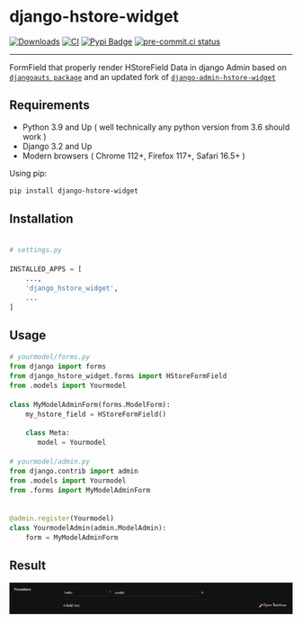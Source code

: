# django-hstore-widget


[![Downloads](https://static.pepy.tech/badge/django-hstore-widget)](https://pepy.tech/project/django-hstore-widget)  [![CI](https://github.com/baseplate-admin/django-hstore-widget/actions/workflows/CI.yml/badge.svg)](https://github.com/baseplate-admin/django-hstore-widget/actions/workflows/test.yml) [![Pypi Badge](https://img.shields.io/pypi/v/django-hstore-widget.svg)](https://pypi.org/project/django-hstore-widget/) [![pre-commit.ci status](https://results.pre-commit.ci/badge/github/baseplate-admin/django-hstore-widget/master.svg)](https://results.pre-commit.ci/latest/github/baseplate-admin/django-hstore-widget/master)

---

FormField that properly render HStoreField Data in django Admin based on [`djangoauts package`](https://github.com/djangonauts/django-hstore) and an updated fork of [`django-admin-hstore-widget`](https://github.com/PokaInc/django-admin-hstore-widget)

## Requirements

-   Python 3.9 and Up ( well technically any python version from 3.6 should work )
-   Django 3.2 and Up
-   Modern browsers ( Chrome 112+, Firefox 117+, Safari 16.5+ )

Using pip:

```bash
pip install django-hstore-widget
```

## Installation

```python

# settings.py

INSTALLED_APPS = [
    ...,
    'django_hstore_widget',
    ...
]

```

## Usage


```python
# yourmodel/forms.py
from django import forms
from django_hstore_widget.forms import HStoreFormField
from .models import Yourmodel

class MyModelAdminForm(forms.ModelForm):
    my_hstore_field = HStoreFormField()

    class Meta:
       model = Yourmodel

# yourmodel/admin.py
from django.contrib import admin
from .models import Yourmodel
from .forms import MyModelAdminForm


@admin.register(Yourmodel)
class YourmodelAdmin(admin.ModelAdmin):
    form = MyModelAdminForm
```

## Result

![Rendered result](./assets/rendered.png)
